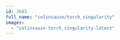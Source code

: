 ```yaml
---
id: 2603
full_name: "colinsauze/torch_singularity"
images: 
  - "colinsauze-torch_singularity-latest"
---
```


